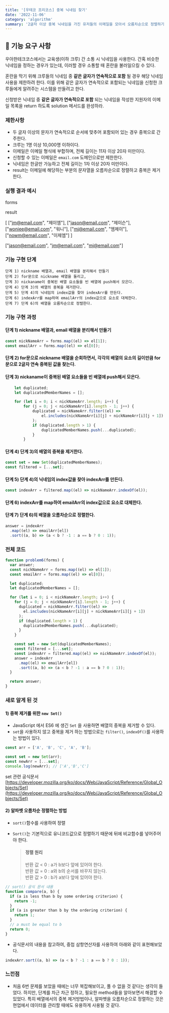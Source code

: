 ```yaml
---
title: '[우테코 프리코스] 중복 닉네임 찾기'
date: '2022-11-06'
category: 'algorithm'
summary: '2글자 이상 중복 닉네임을 가진 유저들의 이메일을 모아서 오름차순으로 정렬하기'
---
```


## 🚀 기능 요구 사항

우아한테크코스에서는 교육생(이하 크루) 간 소통 시 닉네임을 사용한다. 간혹 비슷한 닉네임을 정하는 경우가 있는데, 이러할 경우 소통할 때 혼란을 불러일으킬 수 있다.

혼란을 막기 위해 크루들의 닉네임 중 **같은 글자가 연속적으로 포함** 될 경우 해당 닉네임 사용을 제한하려 한다. 이를 위해 같은 글자가 연속적으로 포함되는 닉네임을 신청한 크루들에게 알려주는 시스템을 만들려고 한다.

신청받은 닉네임 중 **같은 글자가 연속적으로 포함** 되는 닉네임을 작성한 지원자의 이메일 목록을 return 하도록 solution 메서드를 완성하라.

### 제한사항

- 두 글자 이상의 문자가 연속적으로 순서에 맞추어 포함되어 있는 경우 중복으로 간주한다.
- 크루는 1명 이상 10,000명 이하이다.
- 이메일은 이메일 형식에 부합하며, 전체 길이는 11자 이상 20자 미만이다.
- 신청할 수 있는 이메일은 `email.com` 도메인으로만 제한한다.
- 닉네임은 한글만 가능하고 전체 길이는 1자 이상 20자 미만이다.
- result는 이메일에 해당하는 부분의 문자열을 오름차순으로 정렬하고 중복은 제거한다.

### 실행 결과 예시

forms

result

\[ \["jm@email.com", "제이엠"\], \["jason@email.com", "제이슨"\], \["woniee@email.com", "워니"\], \["mj@email.com", "엠제이"\], \["nowm@email.com", "이제엠"\] \]

\["jason@email.com", "jm@email.com", "mj@email.com"\]

### 기능 구현 단계

```null
단계 1) nickname 배열과, email 배열을 분리해서 만들기
단계 2) for문으로 nickname 배열을 돌리고,
단계 3) nickaname이 중복된 배열 요소들을 빈 배열에 push해서 모은다.
단계 4) 단계 3)의 배열의 중복을 제거한다.
단계 5) 단계 4)의 닉네임의 index값을 찾아 indexArr를 만든다.
단계 6) indexArr를 map하여 emailArr의 index값으로 요소로 대체한다.
단계 7) 단계 6)의 배열을 오름차순으로 정렬한다.
```

### 기능 구현 과정

#### 단계 1) nickname 배열과, email 배열을 분리해서 만들기

```js
const nickNameArr = forms.map((el) => el[1]);
const emailArr = forms.map((el) => el[0]);
```

#### 단계 2) for문으로 nickname 배열을 순회하면서, 각각의 배열의 요소의 길이만큼 for문으로 2글자 연속 중복된 값을 찾는다.

#### 단계 3) nickaname이 중복된 배열 요소들을 빈 배열에 push해서 모은다.

```js
    let duplicated;
    let duplicatedMemberNames = [];

    for (let i = 0; i < nickNameArr.length; i++) {
        for (j = 0; j < nickNameArr[i].length - 1; j++) {
            duplicated = nickNameArr.filter((el) =>
                el.includes(nickNameArr[i][j] + nickNameArr[i][j + 1])
            );
            if (duplicated.length > 1) {
                duplicatedMemberNames.push(...duplicated);
            }
        }
```

#### 단계 4) 단계 3)의 배열의 중복을 제거한다.

```js
const set = new Set(duplicatedMemberNames);
const filtered = [...set];
```

#### 단계 5) 단계 4)의 닉네임의 index값을 찾아 indexArr를 만든다.

```js
const indexArr = filtered.map((el) => nickNameArr.indexOf(el));
```

#### 단계 6) indexArr를 map하여 emailArr의 index값으로 요소로 대체한다.

#### 단계 7) 단계 6)의 배열을 오름차순으로 정렬한다.

```js
answer = indexArr
  .map((el) => emailArr[el])
  .sort((a, b) => (a < b ? -1 : a == b ? 0 : 1));
```

### 전체 코드

```js
function problem6(forms) {
  var answer;
  const nickNameArr = forms.map((el) => el[1]);
  const emailArr = forms.map((el) => el[0]);

  let duplicated;
  let duplicatedMemberNames = [];

  for (let i = 0; i < nickNameArr.length; i++) {
    for (j = 0; j < nickNameArr[i].length - 1; j++) {
      duplicated = nickNameArr.filter((el) =>
        el.includes(nickNameArr[i][j] + nickNameArr[i][j + 1])
      );
      if (duplicated.length > 1) {
        duplicatedMemberNames.push(...duplicated);
      }
    }

    const set = new Set(duplicatedMemberNames);
    const filtered = [...set];
    const indexArr = filtered.map((el) => nickNameArr.indexOf(el));
    answer = indexArr
      .map((el) => emailArr[el])
      .sort((a, b) => (a < b ? -1 : a == b ? 0 : 1));
  }

  return answer;
}
```

### 새로 알게 된 것

#### 1) 중복 제거를 위한 `new Set()`

- JavaScript 에서 ES6 에 생긴 `Set` 을 사용하면 배열의 중복을 제거할 수 있다.
- `set`을 사용하지 않고 중복을 제거 하는 방법으로는 `filter()`, `indexOf()`를 사용하는 방법이 있다.

```js
const arr = ['A', 'B', 'C', 'A', 'B'];

const set = new Set(arr);
const newArr = [...set];
console.log(newArr); // ['A','B','C']
```

set 관련 공식문서  
[https://developer.mozilla.org/ko/docs/Web/JavaScript/Reference/Global_Objects/Set](https://developer.mozilla.org/ko/docs/Web/JavaScript/Reference/Global_Objects/Set)

#### 2) 알파벳 오름차순 정렬하는 방법

- `sort()`함수를 사용하여 정렬
- `Sort()`는 기본적으로 유니코드값으로 정렬하기 때문에 뒤에 비교함수를 넣어주어야 한다.

  > #### 정렬 원리
  >
  > 반환 값 < 0 : a가 b보다 앞에 있어야 한다.  
  > 반환 값 = 0 : a와 b의 순서를 바꾸지 않는다.  
  > 반환 값 > 0 : b가 a보다 앞에 있어야 한다.

```js
// sort() 공식 문서 내용
function compare(a, b) {
  if (a is less than b by some ordering criterion) {
    return -1;
  }
  if (a is greater than b by the ordering criterion) {
    return 1;
  }
  // a must be equal to b
  return 0;
}
```

- 공식문서의 내용을 참고하여, 중첩 삼항연산자를 사용하여 아래와 같이 표현해보았다.

```js
indexArr.sort((a, b) => (a < b ? -1 : a == b ? 0 : 1));
```

### 느낀점

- 처음 6번 문제를 보았을 때에는 너무 복잡해보이고, 풀 수 없을 것 같다는 생각이 들었다. 하지만, 단계를 차근 차근 정하고, 필요한 method들을 알아보면서 해결할 수 있었다. 특히 배열에서의 중복 제거방법이나, 알파벳을 오름차순으로 정렬하는 것은 현업에서 데이터를 관리할 때에도 유용하게 사용될 것 같다.
